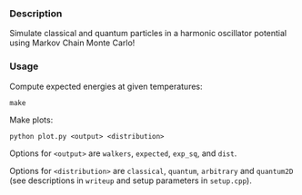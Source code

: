 ### Description

Simulate classical and quantum particles in a harmonic oscillator potential using Markov Chain Monte Carlo!

### Usage

Compute expected energies at given temperatures:

	make

Make plots:

	python plot.py <output> <distribution>

Options for `<output>` are `walkers`, `expected`, `exp_sq`, and `dist`.

Options for `<distribution>` are `classical`, `quantum`, `arbitrary` and `quantum2D` (see descriptions in `writeup` and setup parameters in `setup.cpp`).